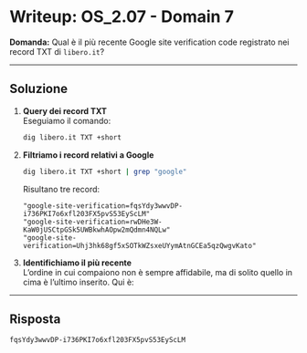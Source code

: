 # Writeup: OS_2.07 - Domain 7

**Domanda:** Qual è il più recente Google site verification code registrato nei record TXT di `libero.it`?

---

## Soluzione

1. **Query dei record TXT**  
   Eseguiamo il comando:
   ```bash
   dig libero.it TXT +short
   ```
2. **Filtriamo i record relativi a Google**  
   ```bash
   dig libero.it TXT +short | grep "google"
   ```
   Risultano tre record:
   ```
   "google-site-verification=fqsYdy3wwvDP-i736PKI7o6xfl203FX5pvS53EyScLM"
   "google-site-verification=rwDHe3W-KaW0jUSCtpGSk5UWBkwhAOpw2mQdmn4NQLw"
   "google-site-verification=Uhj3hk68gf5xSOTkWZsxeUYymAtnGCEa5qzQwgvKato"
   ```

3. **Identifichiamo il più recente**  
   L’ordine in cui compaiono non è sempre affidabile, ma di solito quello in cima è l’ultimo inserito. Qui è:
   
---

## Risposta
```
fqsYdy3wwvDP-i736PKI7o6xfl203FX5pvS53EyScLM
```
